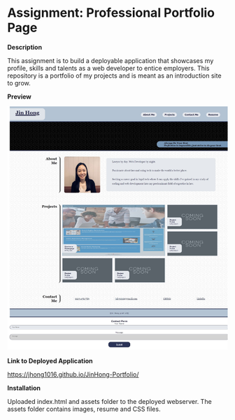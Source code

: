 # Assignment: Professional Portfolio Page

**Description**

This assignment is to build a deployable application that showcases my profile, skills and talents as a web developer to entice employers. This repository is a portfolio of my projects and is meant as an introduction site to grow. 

**Preview**

![Screenshot](https://github.com/jhong1016/jinhong-portfolio/blob/main/assets/images/screenshot.jpg)

**Link to Deployed Application**

https://jhong1016.github.io/JinHong-Portfolio/

**Installation**

Uploaded index.html and assets folder to the deployed webserver. The assets folder contains images, resume and CSS files.
